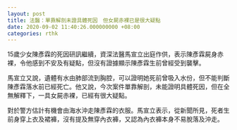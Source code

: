 ```yaml
---
layout: post
title: 法醫：單靠解剖未證具體死因　但女屍赤裸已是很大疑點
date: 2020-09-02 11:40:26.000000000 +08:00
categories: rthk
---
```


15歲少女陳彥霖的死因研訊繼續，資深法醫馬宣立出庭作供，表示陳彥霖屍身赤裸，令他感到不安及有疑點，但沒有證據顯示陳彥霖生前曾經受到襲擊。

馬宣立又說，遺體有水由肺部流到胸腔，可以證明她死前曾吸入水份，但不能判斷陳彥霖落水前已經死亡。他又說，今次案件單靠解剖，未能證明具體死因，但在全無解釋下，一具女屍赤裸，已經有很大疑點。

對於警方估計有機會由海水沖走陳彥霖的衣服。馬宣立表示，從新聞所見，死者生前身穿上衣及裙褲，沒有提及無穿內衣褲，又認為內衣褲本身不易脫落及沖走。
